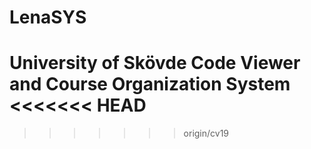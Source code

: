 LenaSYS
==============

University of Skövde Code Viewer and Course Organization System
<<<<<<< HEAD
=======



>>>>>>> origin/cv19
